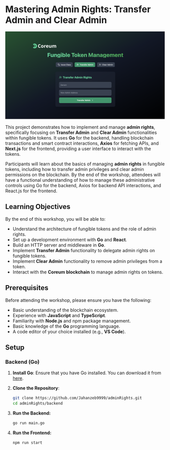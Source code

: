 # Mastering Admin Rights: Transfer Admin and Clear Admin
![WebappUI](./public/admin.png)

This project demonstrates how to implement and manage **admin rights**, specifically focusing on **Transfer Admin** and **Clear Admin** functionalities within fungible tokens. It uses **Go** for the backend, handling blockchain transactions and smart contract interactions, **Axios** for fetching APIs, and **Next.js** for the frontend, providing a user interface to interact with the tokens.

Participants will learn about the basics of managing **admin rights** in fungible tokens, including how to transfer admin privileges and clear admin permissions on the blockchain. By the end of the workshop, attendees will have a functional understanding of how to manage these administrative controls using Go for the backend, Axios for backend API interactions, and React.js for the frontend.

## Learning Objectives

By the end of this workshop, you will be able to:

- Understand the architecture of fungible tokens and the role of admin rights.
- Set up a development environment with **Go** and **React**.
- Build an HTTP server and middleware in **Go**.
- Implement **Transfer Admin** functionality to delegate admin rights on fungible tokens.
- Implement **Clear Admin** functionality to remove admin privileges from a token.
- Interact with the **Coreum blockchain** to manage admin rights on tokens.

## Prerequisites

Before attending the workshop, please ensure you have the following:

- Basic understanding of the blockchain ecosystem.
- Experience with **JavaScript** and **TypeScript**.
- Familiarity with **Node.js** and npm package management.
- Basic knowledge of the **Go** programming language.
- A code editor of your choice installed (e.g., **VS Code**).

## Setup

### Backend (Go)

1. **Install Go**: Ensure that you have Go installed. You can download it from [here](https://golang.org/dl/).

2. **Clone the Repository**:
   
   ```bash
   git clone https://github.com/Jahanzeb9999/adminRights.git
   cd adminRights/backend

3. **Run the Backend:**
   ```bash
   go run main.go
   ```

4. **Run the Frontend:**
   ```bash
   npm run start
   ```
